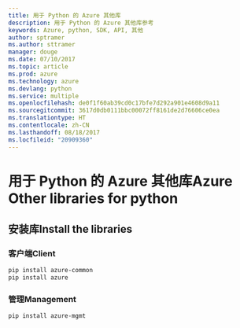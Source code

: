 ```yaml
---
title: 用于 Python 的 Azure 其他库
description: 用于 Python 的 Azure 其他库参考
keywords: Azure, python, SDK, API, 其他
author: sptramer
ms.author: sttramer
manager: douge
ms.date: 07/10/2017
ms.topic: article
ms.prod: azure
ms.technology: azure
ms.devlang: python
ms.service: multiple
ms.openlocfilehash: de0f1f60ab39cd0c17bfe7d292a901e4608d9a11
ms.sourcegitcommit: 3617d0db0111bbc00072ff8161de2d76606ce0ea
ms.translationtype: HT
ms.contentlocale: zh-CN
ms.lasthandoff: 08/18/2017
ms.locfileid: "20909360"
---
```

# <a name="azure-other-libraries-for-python"></a><span data-ttu-id="217be-104">用于 Python 的 Azure 其他库</span><span class="sxs-lookup"><span data-stu-id="217be-104">Azure Other libraries for python</span></span>

## <a name="install-the-libraries"></a><span data-ttu-id="217be-105">安装库</span><span class="sxs-lookup"><span data-stu-id="217be-105">Install the libraries</span></span>
### <a name="client"></a><span data-ttu-id="217be-106">客户端</span><span class="sxs-lookup"><span data-stu-id="217be-106">Client</span></span>

```bash
pip install azure-common
pip install azure
```

### <a name="management"></a><span data-ttu-id="217be-107">管理</span><span class="sxs-lookup"><span data-stu-id="217be-107">Management</span></span>

```bash
pip install azure-mgmt
```
